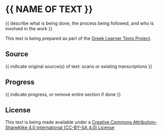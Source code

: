# {{ NAME OF TEXT }}

{{ describe what is being done, the process being followed, and who is involved in the work }}

This text is being prepared as part of the [Greek Learner Texts Project](https://greek-learner-texts.org/).

## Source

{{ indicate original source(s) of text: scans or existing transcriptions }}

## Progress

{{ indicate progress, or remove entire section if done }}

## License

This text is being made available under a [Creative Commons Attribution-ShareAlike 4.0 International (CC-BY-SA 4.0) License](https://creativecommons.org/licenses/by-sa/4.0/)
